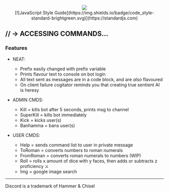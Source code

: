 <p style="text-align:center;">
<img src="http://i.imgur.com/dPWDGGl.png"><br>[![JavaScript Style Guide](https://img.shields.io/badge/code_style-standard-brightgreen.svg)](https://standardjs.com)</p>


## // -> ACCESSING COMMANDS...


### Features

- NEAT:
  - Prefix easily changed with prefix variable
  - Prints flavour text to console on bot login
  - All text sent as messages are in a code block, and are *also* flavoured
  - On client failure cogitator reminds you that creating true sentient AI is heresy


- ADMIN CMDS:
  - Kill = kills bot after 5 seconds, prints msg to channel
  - SuperKill = kills bot immediately
  - Kick = kicks user(s)
  - Banhamma = bans user(s)


- USER CMDS:
  - Help = sends command list to user in private message
  - ToRoman = converts numbers to roman numerals
  - FromRoman = converts roman numerals to numbers (WIP)
  - Roll = rolls x amount of dice with y faces, then adds or subtracts z proficiency ⚔️
  - Img = google image search


---
Discord is a trademark of Hammer & Chisel
